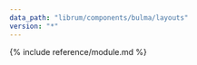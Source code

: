 ```yaml
---
data_path: "librum/components/bulma/layouts"
version: "*"
---
```


{% include reference/module.md %}
